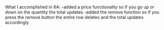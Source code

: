 What I accomplished in 6A:
-added a price functionality so if you go up or down on the quantity the total updates
-added the remove function so if you press the remove button the entire row deletes and the total updates accordingly
